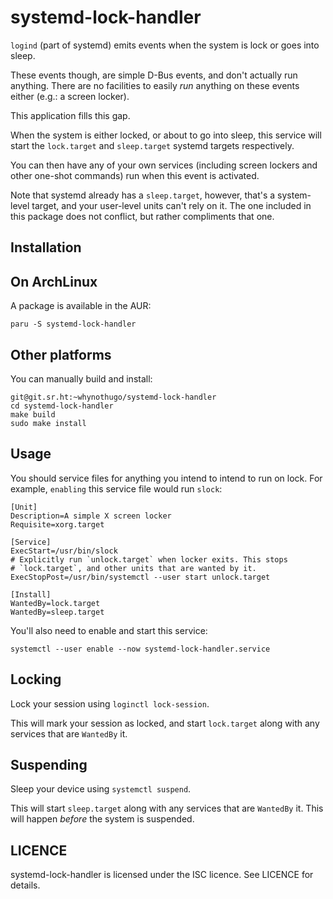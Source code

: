 systemd-lock-handler
====================

`logind` (part of systemd) emits events when the system is lock or goes into
sleep.

These events though, are simple D-Bus events, and don't actually run anything.
There are no facilities to easily _run_ anything on these events either (e.g.:
a screen locker).

This application fills this gap.

When the system is either locked, or about to go into sleep, this service will
start the `lock.target` and `sleep.target` systemd targets respectively.

You can then have any of your own services (including screen lockers and other
one-shot commands) run when this event is activated.

Note that systemd already has a `sleep.target`, however, that's a
system-level target, and your user-level units can't rely on it. The one
included in this package does not conflict, but rather compliments that one.

Installation
------------

## On ArchLinux

A package is available in the AUR:

    paru -S systemd-lock-handler

## Other platforms

You can manually build and install:

    git@git.sr.ht:~whynothugo/systemd-lock-handler
    cd systemd-lock-handler
    make build
    sudo make install

Usage
-----

You should service files for anything you intend to intend to run on lock. For
example, `enabling` this service file would run `slock`:

    [Unit]
    Description=A simple X screen locker
    Requisite=xorg.target

    [Service]
    ExecStart=/usr/bin/slock
    # Explicitly run `unlock.target` when locker exits. This stops
    # `lock.target`, and other units that are wanted by it.
    ExecStopPost=/usr/bin/systemctl --user start unlock.target

    [Install]
    WantedBy=lock.target
    WantedBy=sleep.target

You'll also need to enable and start this service:

    systemctl --user enable --now systemd-lock-handler.service

## Locking

Lock your session using `loginctl lock-session`.

This will mark your session as locked, and start `lock.target` along with any
services that are `WantedBy` it.

## Suspending

Sleep your device using `systemctl suspend`.

This will start `sleep.target` along with any services that are `WantedBy` it.
This will happen _before_ the system is suspended.

LICENCE
-------

systemd-lock-handler is licensed under the ISC licence. See LICENCE for details.
